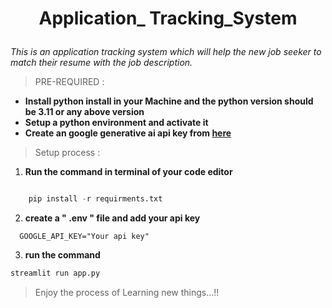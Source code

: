 








# <p style="text-align: center;">Application_ Tracking_System</p>





*This is an application tracking system which will help the new job seeker to match their *resume* with the job description.*


>PRE-REQUIRED :  

- **Install python install in your Machine and the python version should be 3.11 or any above version** 
-  **Setup a python environment and activate it**
-  **Create an google generative ai api key from [here](https://makersuite.google.com/app/apikey)**


>Setup process :  



1. **Run the command in terminal of your code editor**  
```python 

    pip install -r requirments.txt

```
2. **create a " .env " file and add your api key**
```
  GOOGLE_API_KEY="Your api key"
```
3. **run the command**  
  ```python
  streamlit run app.py
  ```
>Enjoy the process of Learning new things...!!




